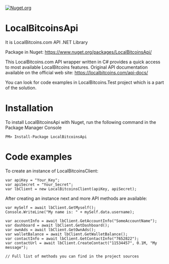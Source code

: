 [![Nuget.org](https://img.shields.io/nuget/v/LocalBitcoinsApi.svg?style=flat)](https://www.nuget.org/packages/LocalBitcoinsApi)

# LocalBitcoinsApi
It is LocalBitcoins.com API .NET Library

Package in Nuget: https://www.nuget.org/packages/LocalBitcoinsApi/

This LocalBitcoins.com API wrapper written in C# provides a quick access to most available LocalBitcoins features.
Original API documentation available on the official web site: https://localbitcoins.com/api-docs/

You can look for code examples in LocalBitcoins.Test project which is a part of the solution.
# Installation
To install LocalBitcoinsApi with Nuget, run the following command in the Package Manager Console
```
PM> Install-Package LocalBitcoinsApi
```
# Code examples
To create an instance of LocalBitcoinsClient:
```
var apiKey = "Your_Key";
var apiSecret = "Your_Secret";
var lbClient = new LocalBitcoinsClient(apiKey, apiSecret);
```
After creating an instance next and more API methods are available:
```
var mySelf = await lbClient.GetMyself();
Console.WriteLine("My name is: " + mySelf.data.username);

var accountInfo = await lbClient.GetAccountInfo("SomeAccountName");
var dashboard = await lbClient.GetDashboard();
var ownAds = await lbClient.GetOwnAds();
var walletBalance = await lbClient.GetWalletBalance();
var contactInfo = await lbClient.GetContactInfo("7652822");
var contactUrl = await lbClient.CreateContact("11534457", 0.1M, "My message");

// Full list of methods you can find in the project sources
```

